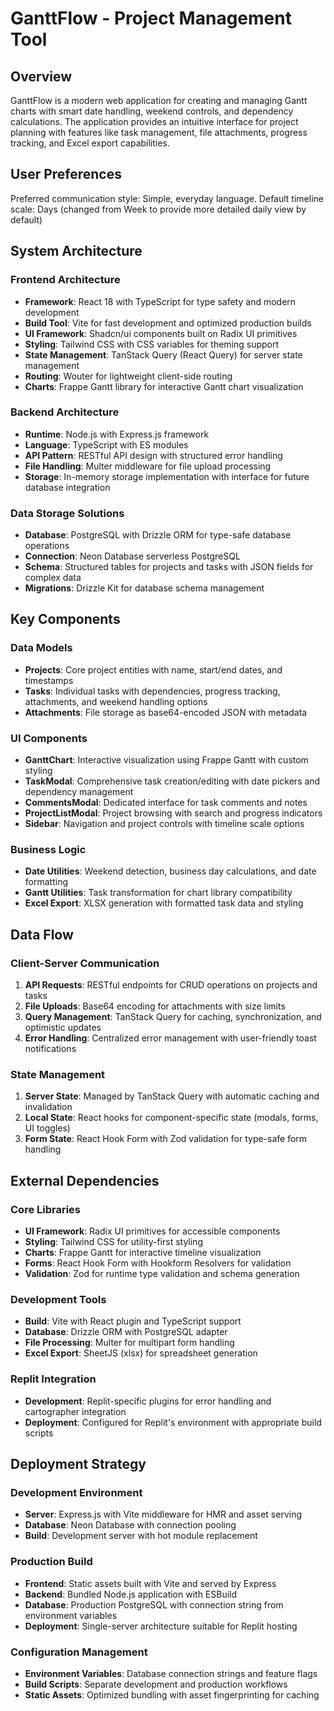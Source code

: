# GanttFlow - Project Management Tool

## Overview

GanttFlow is a modern web application for creating and managing Gantt charts with smart date handling, weekend controls, and dependency calculations. The application provides an intuitive interface for project planning with features like task management, file attachments, progress tracking, and Excel export capabilities.

## User Preferences

Preferred communication style: Simple, everyday language.
Default timeline scale: Days (changed from Week to provide more detailed daily view by default)

## System Architecture

### Frontend Architecture
- **Framework**: React 18 with TypeScript for type safety and modern development
- **Build Tool**: Vite for fast development and optimized production builds
- **UI Framework**: Shadcn/ui components built on Radix UI primitives
- **Styling**: Tailwind CSS with CSS variables for theming support
- **State Management**: TanStack Query (React Query) for server state management
- **Routing**: Wouter for lightweight client-side routing
- **Charts**: Frappe Gantt library for interactive Gantt chart visualization

### Backend Architecture
- **Runtime**: Node.js with Express.js framework
- **Language**: TypeScript with ES modules
- **API Pattern**: RESTful API design with structured error handling
- **File Handling**: Multer middleware for file upload processing
- **Storage**: In-memory storage implementation with interface for future database integration

### Data Storage Solutions
- **Database**: PostgreSQL with Drizzle ORM for type-safe database operations
- **Connection**: Neon Database serverless PostgreSQL
- **Schema**: Structured tables for projects and tasks with JSON fields for complex data
- **Migrations**: Drizzle Kit for database schema management

## Key Components

### Data Models
- **Projects**: Core project entities with name, start/end dates, and timestamps
- **Tasks**: Individual tasks with dependencies, progress tracking, attachments, and weekend handling options
- **Attachments**: File storage as base64-encoded JSON with metadata

### UI Components
- **GanttChart**: Interactive visualization using Frappe Gantt with custom styling
- **TaskModal**: Comprehensive task creation/editing with date pickers and dependency management
- **CommentsModal**: Dedicated interface for task comments and notes
- **ProjectListModal**: Project browsing with search and progress indicators
- **Sidebar**: Navigation and project controls with timeline scale options

### Business Logic
- **Date Utilities**: Weekend detection, business day calculations, and date formatting
- **Gantt Utilities**: Task transformation for chart library compatibility
- **Excel Export**: XLSX generation with formatted task data and styling

## Data Flow

### Client-Server Communication
1. **API Requests**: RESTful endpoints for CRUD operations on projects and tasks
2. **File Uploads**: Base64 encoding for attachments with size limits
3. **Query Management**: TanStack Query for caching, synchronization, and optimistic updates
4. **Error Handling**: Centralized error management with user-friendly toast notifications

### State Management
1. **Server State**: Managed by TanStack Query with automatic caching and invalidation
2. **Local State**: React hooks for component-specific state (modals, forms, UI toggles)
3. **Form State**: React Hook Form with Zod validation for type-safe form handling

## External Dependencies

### Core Libraries
- **UI Framework**: Radix UI primitives for accessible components
- **Styling**: Tailwind CSS for utility-first styling
- **Charts**: Frappe Gantt for interactive timeline visualization
- **Forms**: React Hook Form with Hookform Resolvers for validation
- **Validation**: Zod for runtime type validation and schema generation

### Development Tools
- **Build**: Vite with React plugin and TypeScript support
- **Database**: Drizzle ORM with PostgreSQL adapter
- **File Processing**: Multer for multipart form handling
- **Excel Export**: SheetJS (xlsx) for spreadsheet generation

### Replit Integration
- **Development**: Replit-specific plugins for error handling and cartographer integration
- **Deployment**: Configured for Replit's environment with appropriate build scripts

## Deployment Strategy

### Development Environment
- **Server**: Express.js with Vite middleware for HMR and asset serving
- **Database**: Neon Database with connection pooling
- **Build**: Development server with hot module replacement

### Production Build
- **Frontend**: Static assets built with Vite and served by Express
- **Backend**: Bundled Node.js application with ESBuild
- **Database**: Production PostgreSQL with connection string from environment variables
- **Deployment**: Single-server architecture suitable for Replit hosting

### Configuration Management
- **Environment Variables**: Database connection strings and feature flags
- **Build Scripts**: Separate development and production workflows
- **Static Assets**: Optimized bundling with asset fingerprinting for caching